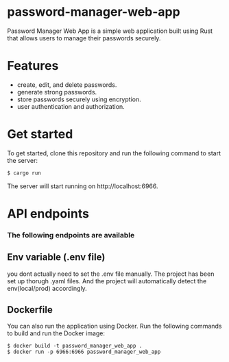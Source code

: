 # password-manager-web-app
Password Manager Web App is a simple web application built using Rust that allows users to manage their passwords securely.

# Features
- create, edit, and delete passwords.
- generate strong passwords.
- store passwords securely using encryption.
- user authentication and authorization.
# Get started
To get started, clone this repository and run the following command to start the server:
```bash
$ cargo run
```
The server will start running on http://localhost:6966.

# API endpoints
### The following endpoints are available

## Env variable (.env file)
you dont actually need to set the .env file manually. The project has been set up thorugh .yaml files.
And the project will automatically detect the env(local/prod) accordingly.

## Dockerfile
You can also run the application using Docker. Run the following commands to build and run the Docker image:
```
$ docker build -t password_manager_web_app .
$ docker run -p 6966:6966 password_manager_web_app
```
